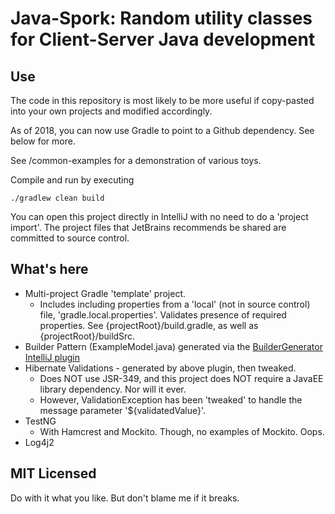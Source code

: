 # Java-Spork: Random utility classes for Client-Server Java development

## Use
The code in this repository is most likely to be more useful if copy-pasted into your own projects and modified accordingly. 

As of 2018, you can now use Gradle to point to a Github dependency. See below for more.   
 
See /common-examples for a demonstration of various toys. 
  
Compile and run by executing 

```
./gradlew clean build
```

You can open this project directly in IntelliJ with no need to do a 'project import'. The project files that JetBrains recommends be shared are committed to source control.

## What's here

* Multi-project Gradle 'template' project.
   * Includes including properties from a 'local' (not in source control) file, 'gradle.local.properties'. Validates presence of required properties. See {projectRoot}/build.gradle, as well as {projectRoot}/buildSrc. 
* Builder Pattern (ExampleModel.java) generated via the [BuilderGenerator IntelliJ plugin](https://github.com/ggranum/java-builder-gen)
* Hibernate Validations - generated by above plugin, then tweaked. 
  * Does NOT use JSR-349, and this project does NOT require a JavaEE library dependency. Nor will it ever.
  * However, ValidationException has been 'tweaked' to handle the message parameter '${validatedValue}'.
* TestNG
   * With Hamcrest and Mockito. Though, no examples of Mockito. Oops.
* Log4j2

## MIT Licensed
Do with it what you like. But don't blame me if it breaks. 
